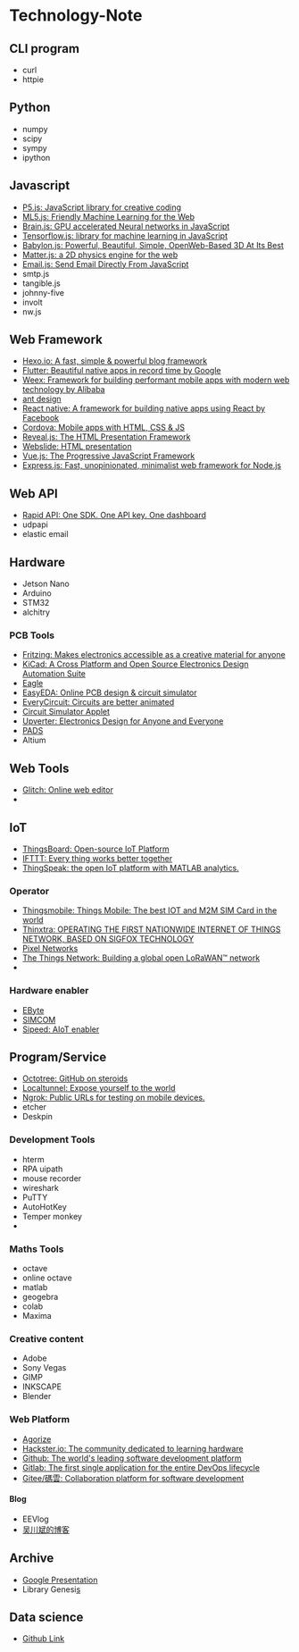 # Technology-Note
[]()
## CLI program
+ curl
+ httpie
## Python
+ numpy
+ scipy
+ sympy
+ ipython
## Javascript
+ [P5.js: JavaScript library for creative coding](https://p5js.org/)
+ [ML5.js: Friendly Machine Learning for the Web](https://ml5js.org/)
+ [Brain.js: GPU accelerated Neural networks in JavaScript](https://brain.js.org/#/)
+ [Tensorflow.js: library for machine learning in JavaScript](https://www.tensorflow.org/js)
+ [Babylon.js: Powerful, Beautiful, Simple, OpenWeb-Based 3D At Its Best](https://www.babylonjs.com/)
+ [Matter.js: a 2D physics engine for the web](https://brm.io/matter-js/)
+ [Email.js: Send Email Directly From JavaScript](https://www.emailjs.com/)
+ smtp.js
+ tangible.js
+ johnny-five
+ involt
+ nw.js
## Web Framework
+ [Hexo.io: A fast, simple & powerful blog framework](https://hexo.io/zh-tw/)
+ [Flutter: Beautiful native apps in record time by Google](https://flutter.dev/)
+ [Weex: Framework for building performant mobile apps with modern web technology by Alibaba](https://weex.apache.org/)
+ [ant design](https://ant.design)
+ [React native: A framework for building native apps using React by Facebook](https://facebook.github.io/react-native/)
+ [Cordova: Mobile apps with HTML, CSS & JS](https://cordova.apache.org/)
+ [Reveal.js: The HTML Presentation Framework](https://revealjs.com/#/fragments)
+ [Webslide: HTML presentation](https://webslides.tv/#slide=1)
+ [Vue.js: The Progressive JavaScript Framework](https://vuejs.org/)
+ [Express.js: Fast, unopinionated, minimalist web framework for Node.js](https://expressjs.com/)
## Web API
+ [Rapid API: One SDK. One API key. One dashboard](https://rapidapi.com/)
+ udpapi
+ elastic email
## Hardware
+ Jetson Nano
+ Arduino
+ STM32
+ alchitry
### PCB Tools
+ [Fritzing: Makes electronics accessible as a creative material for anyone](https://fritzing.org/home/)
+ [KiCad: A Cross Platform and Open Source Electronics Design Automation Suite](http://www.kicad-pcb.org/)
+ [Eagle](https://www.autodesk.com/products/eagle/overview)
+ [EasyEDA: Online PCB design & circuit simulator](https://easyeda.com/)
+ [EveryCircuit: Circuits are better animated](http://everycircuit.com/)
+ [Circuit Simulator Applet](https://www.falstad.com/circuit/)
+ [Upverter: Electronics Design for Anyone and Everyone](https://upverter.com/)
+ [PADS](https://www.pads.com/)[]()
+ Altium
## Web Tools
+ [Glitch: Online web editor](https://glitch.com/create)
+ 
## IoT
+ [ThingsBoard: Open-source IoT Platform](https://thingsboard.io/)
+ [IFTTT: Every thing works better together](https://ifttt.com/)
+ [ThingSpeak: the open IoT platform with MATLAB analytics.](https://thingspeak.com/)
### Operator
+ [Thingsmobile: Things Mobile: The best IOT and M2M SIM Card in the world](https://www.thingsmobile.com/business)
+ [Thinxtra: OPERATING THE FIRST NATIONWIDE INTERNET OF THINGS NETWORK, BASED ON SIGFOX TECHNOLOGY](https://www.thinxtra.com/)
+ [Pixel Networks](https://www.pixel-networks.com/)
+ [The Things Network: Building a global open LoRaWAN™ network](https://www.thethingsnetwork.org/)
+ 
### Hardware enabler
+ [EByte](http://www.ebyte.com/)
+ [SIMCOM](http://www.simcom.com/)
+ [Sipeed: AIoT enabler](https://www.sipeed.com/)
## Program/Service
+ [Octotree: GitHub on steroids](https://www.octotree.io/)
+ [Localtunnel: Expose yourself to the world](https://localtunnel.github.io/www/)
+ [Ngrok: Public URLs for testing on mobile devices.](https://ngrok.com/)
+ etcher
+ Deskpin
### Development Tools
+ hterm
+ RPA uipath
+ mouse recorder
+ wireshark
+ PuTTY
+ AutoHotKey
+ Temper monkey
+ 
### Maths Tools
+ octave
+ online octave
+ matlab
+ geogebra
+ colab
+ Maxima
### Creative content
+ Adobe
+ Sony Vegas
+ GIMP
+ INKSCAPE
+ Blender
### Web Platform
+ [Agorize](https://www.agorize.com/en/challenges/smartone-hackathon-2019-hack-days)
+ [Hackster.io: The community dedicated to learning hardware](https://www.hackster.io/)
+ [Github: The world's leading software development platform](https://github.com/)
+ [Gitlab: The first single application for the entire DevOps lifecycle](https://about.gitlab.com/)
+ [Gitee/碼雲: Collaboration platform for software development](https://gitee.com/)
#### Blog
+ EEVlog
+ [吴川斌的博客](https://www.mr-wu.cn/)

## Archive
+ [Google Presentation](http://bit.ly/cenz-webinfo)
+ Library Genesi[s](http://gen.lib.rus.ec/)
## Data science
+ [Github Link]()
